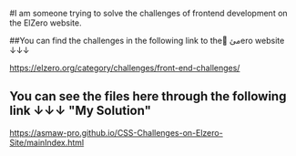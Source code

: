 #I am someone trying to solve the challenges of frontend development on the ElZero website.

##You can find the challenges in the following link to the ُمئero website ↓↓↓

https://elzero.org/category/challenges/front-end-challenges/

## You can see the files here through the following link ↓↓↓ "My Solution"

https://asmaw-pro.github.io/CSS-Challenges-on-Elzero-Site/mainIndex.html
